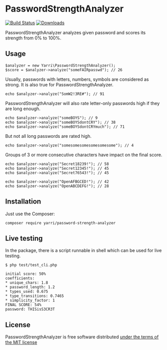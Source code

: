 PasswordStrengthAnalyzer
========================

[![Build Status](https://app.travis-ci.com/yarri/PasswordStrengthAnalyzer.svg?branch=master)](https://app.travis-ci.com/yarri/PasswordStrengthAnalyzer)
[![Downloads](https://img.shields.io/packagist/dt/yarri/password-strength-analyzer.svg)](https://packagist.org/packages/yarri/password-strength-analyzer)

PasswordStrengthAnalyzer analyzes given password and scores its strength from 0% to 100%.

Usage
-----

    $analyzer = new Yarri\PasswordStrengthAnalyzer();
    $score = $analyzer->analyze("someFAIRpasswd"); // 26

Usually, passwords with letters, numbers, symbols are considered as strong. It is also true for PasswordStrengthAnalyzer.

    echo $analyzer->analyze("SomW2!3RE#"); // 91

PasswordStrengthAnalyzer will also rate letter-only passwords high if they are long enough.

    echo $analyzer->analyze("someBOYS"); // 9
    echo $analyzer->analyze("someBOYSdontCRY"); // 38
    echo $analyzer->analyze("someBOYSdontCRYmuch"); // 71

But not all long passwords are rated high.

    echo $analyzer->analyze("somesomesomesomesomesome"); // 4

Groups of 3 or more consecutive characters have impact on the final score.

    echo $analyzer->analyze("Secret18239!"); // 58
    echo $analyzer->analyze("Secret12345!"); // 45
    echo $analyzer->analyze("Secret76543!"); // 45

    echo $analyzer->analyze("OpenAFBGCED!"); // 42
    echo $analyzer->analyze("OpenABCDEFG!"); // 28

Installation
------------

Just use the Composer:

    composer require yarri/password-strength-analyzer

Live testing
------------

In the package, there is a script runnable in shell which can be used for live testing.

    $ php test/test_cli.php

    initial score: 50%
    coefficients:
    * unique_chars: 1.8
    * password_length: 1.2
    * types_used: 0.675
    * type_transitions: 0.7465
    * simplicity_factor: 1
    FINAL SCORE: 54%
    password: THISisS3CR3T

License
-------

PasswordStrengthAnalyzer is free software distributed [under the terms of the MIT license](http://www.opensource.org/licenses/mit-license)


[//]: # ( vim: set ts=2 et: )
